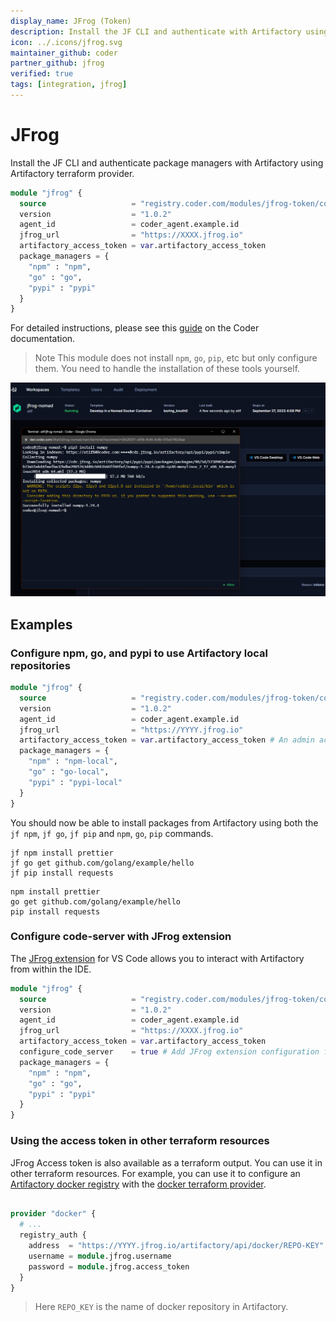 ```yaml
---
display_name: JFrog (Token)
description: Install the JF CLI and authenticate with Artifactory using Artifactory terraform provider.
icon: ../.icons/jfrog.svg
maintainer_github: coder
partner_github: jfrog
verified: true
tags: [integration, jfrog]
---
```


# JFrog

Install the JF CLI and authenticate package managers with Artifactory using Artifactory terraform provider.

```tf
module "jfrog" {
  source                   = "registry.coder.com/modules/jfrog-token/coder"
  version                  = "1.0.2"
  agent_id                 = coder_agent.example.id
  jfrog_url                = "https://XXXX.jfrog.io"
  artifactory_access_token = var.artifactory_access_token
  package_managers = {
    "npm" : "npm",
    "go" : "go",
    "pypi" : "pypi"
  }
}
```

For detailed instructions, please see this [guide](https://coder.com/docs/v2/latest/guides/artifactory-integration#jfrog-token) on the Coder documentation.

> Note
> This module does not install `npm`, `go`, `pip`, etc but only configure them. You need to handle the installation of these tools yourself.

![JFrog](../.images/jfrog.png)

## Examples

### Configure npm, go, and pypi to use Artifactory local repositories

```tf
module "jfrog" {
  source                   = "registry.coder.com/modules/jfrog-token/coder"
  version                  = "1.0.2"
  agent_id                 = coder_agent.example.id
  jfrog_url                = "https://YYYY.jfrog.io"
  artifactory_access_token = var.artifactory_access_token # An admin access token
  package_managers = {
    "npm" : "npm-local",
    "go" : "go-local",
    "pypi" : "pypi-local"
  }
}
```

You should now be able to install packages from Artifactory using both the `jf npm`, `jf go`, `jf pip` and `npm`, `go`, `pip` commands.

```shell
jf npm install prettier
jf go get github.com/golang/example/hello
jf pip install requests
```

```shell
npm install prettier
go get github.com/golang/example/hello
pip install requests
```

### Configure code-server with JFrog extension

The [JFrog extension](https://open-vsx.org/extension/JFrog/jfrog-vscode-extension) for VS Code allows you to interact with Artifactory from within the IDE.

```tf
module "jfrog" {
  source                   = "registry.coder.com/modules/jfrog-token/coder"
  version                  = "1.0.2"
  agent_id                 = coder_agent.example.id
  jfrog_url                = "https://XXXX.jfrog.io"
  artifactory_access_token = var.artifactory_access_token
  configure_code_server    = true # Add JFrog extension configuration for code-server
  package_managers = {
    "npm" : "npm",
    "go" : "go",
    "pypi" : "pypi"
  }
}
```

### Using the access token in other terraform resources

JFrog Access token is also available as a terraform output. You can use it in other terraform resources. For example, you can use it to configure an [Artifactory docker registry](https://jfrog.com/help/r/jfrog-artifactory-documentation/docker-registry) with the [docker terraform provider](https://registry.terraform.io/providers/kreuzwerker/docker/latest/docs).

```tf

provider "docker" {
  # ...
  registry_auth {
    address  = "https://YYYY.jfrog.io/artifactory/api/docker/REPO-KEY"
    username = module.jfrog.username
    password = module.jfrog.access_token
  }
}
```

> Here `REPO_KEY` is the name of docker repository in Artifactory.
